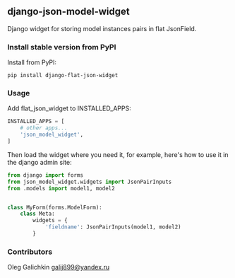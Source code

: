 ## django-json-model-widget

Django widget for storing model instances pairs in flat JsonField.

### Install stable version from PyPI

Install from PyPI:

```
pip install django-flat-json-widget
```

### Usage

Add flat_json_widget to INSTALLED_APPS:

```python
INSTALLED_APPS = [
    # other apps...
    'json_model_widget',
]
```

Then load the widget where you need it, for example, here's how to use it in the django admin site:

```python
from django import forms
from json_model_widget.widgets import JsonPairInputs
from .models import model1, model2


class MyForm(forms.ModelForm):
    class Meta:
        widgets = {
            'fieldname': JsonPairInputs(model1, model2)
        }
```

### Contributors

Oleg Galichkin <galij899@yandex.ru>
